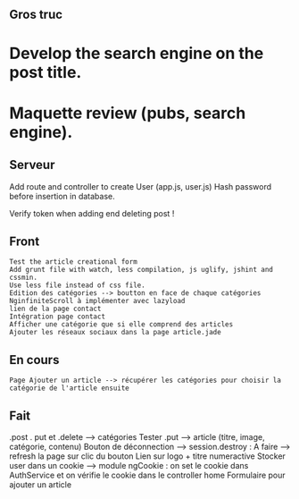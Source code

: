 ## Gros truc

# Develop the search engine on the post title.
# Maquette review (pubs, search engine).

## Serveur

Add route and controller to create User (app.js, user.js)
	Hash password before insertion in database.

Verify token when adding end deleting post !

## Front
	
	Test the article creational form
	Add grunt file with watch, less compilation, js uglify, jshint and cssmin.
	Use less file instead of css file.
	Edition des catégories --> boutton en face de chaque catégories 
	NginfiniteScroll à implémenter avec lazyload
	lien de la page contact
	Intégration page contact
	Afficher une catégorie que si elle comprend des articles
	Ajouter les réseaux sociaux dans la page article.jade

## En cours

	Page Ajouter un article --> récupérer les catégories pour choisir la catégorie de l'article ensuite


## Fait

.post . put et .delete --> catégories
Tester .put --> article (titre, image, catégorie, contenu)
Bouton de déconnection --> session.destroy : A faire --> refresh la page sur clic du bouton
Lien sur logo + titre numeractive
Stocker user dans un cookie
	--> module ngCookie : on set le cookie dans AuthService et on vérifie le cookie dans le controller home
Formulaire pour ajouter un article